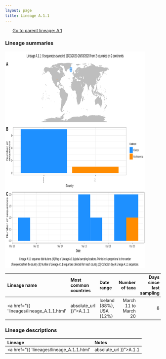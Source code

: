 ```yaml
---
layout: page
title: Lineage A.1.1
---
```




<p>
<ul class="actions small">
	 <a href="{{ 'lineages/lineage_A.1.html' | absolute_url }}" class="button special fit">Go to parent lineage: A.1</a>
</ul>
</p>
<h3> Lineage summaries</h3>

<img src="../assets/images/A.1.1.svg" alt="A.1.1 lineage summary figure" width="90%" height="700px" />


| Lineage name | Most common countries | Date range | Number of taxa |  Days since last sampling | Known Travel | Recall value |
|:-----|:-----|:-------|-------:|-------:|:---------|--------:|
| <a href="{{ 'lineages/lineage_A.1.1.html' | absolute_url }}">A.1.1</a> | Iceland (88%), USA (12%) | March 11 to March 20 | 8 | 155 | USA to Iceland (3) | 1.0 |

<h3>Lineage descriptions</h3>

| Lineage | Notes |
|:-----|:-----|
| <a href="{{ 'lineages/lineage_A.1.1.html' | absolute_url }}">A.1.1</a> | Iceland lineage (BS=94) |

